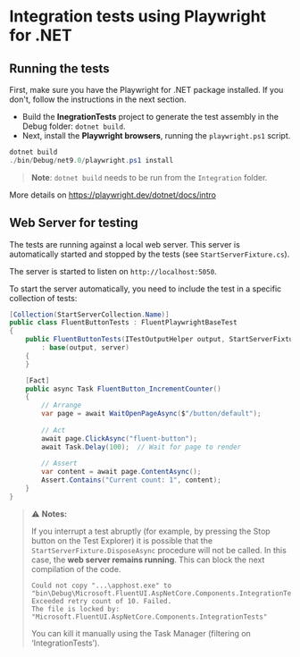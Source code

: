 # Integration tests using Playwright for .NET

## Running the tests

First, make sure you have the Playwright for .NET package installed. If you don't, follow the instructions in the next section.

- Build the **InegrationTests** project to generate the test assembly in the Debug folder: `dotnet build`.
- Next, install the **Playwright browsers**, running the `playwright.ps1` script.

```powershell
dotnet build
./bin/Debug/net9.0/playwright.ps1 install
```

> **Note**: `dotnet build` needs to be run from the `Integration` folder.

More details on https://playwright.dev/dotnet/docs/intro

## Web Server for testing

The tests are running against a local web server.
This server is automatically started and stopped by the tests (see `StartServerFixture.cs`).

The server is started to listen on `http://localhost:5050`.

To start the server automatically, you need to include the test in a specific collection of tests:
```csharp
[Collection(StartServerCollection.Name)]
public class FluentButtonTests : FluentPlaywrightBaseTest
{
    public FluentButtonTests(ITestOutputHelper output, StartServerFixture server)
        : base(output, server)
    {
    }

    [Fact]
    public async Task FluentButton_IncrementCounter()
    {
        // Arrange
        var page = await WaitOpenPageAsync($"/button/default");
        
        // Act
        await page.ClickAsync("fluent-button");
        await Task.Delay(100);  // Wait for page to render
        
        // Assert
        var content = await page.ContentAsync();
        Assert.Contains("Current count: 1", content);
    }
}
```

> ⚠️ **Notes:**
>
> If you interrupt a test abruptly (for example, by pressing the Stop button on the Test Explorer)
> it is possible that the `StartServerFixture.DisposeAsync` procedure will not be called.
> In this case, the **web server remains running**.
> This can block the next compilation of the code.
> ```
> Could not copy "...\apphost.exe" to "bin\Debug\Microsoft.FluentUI.AspNetCore.Components.IntegrationTests.exe".
> Exceeded retry count of 10. Failed.
> The file is locked by: "Microsoft.FluentUI.AspNetCore.Components.IntegrationTests"
> ```
> You can kill it manually using the Task Manager (filtering on ‘IntegrationTests’).
